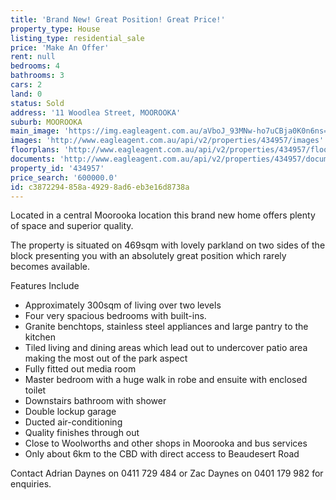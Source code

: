 ```yaml
---
title: 'Brand New! Great Position! Great Price!'
property_type: House
listing_type: residential_sale
price: 'Make An Offer'
rent: null
bedrooms: 4
bathrooms: 3
cars: 2
land: 0
status: Sold
address: '11 Woodlea Street, MOOROOKA'
suburb: MOOROOKA
main_image: 'https://img.eagleagent.com.au/aVboJ_93MNw-ho7uCBja0K0n6ns=/1280x854/smart/https://s3-us-west-2.amazonaws.com/eagleagent-orig/images/6819310/105537048-image-M.jpg'
images: 'http://www.eagleagent.com.au/api/v2/properties/434957/images'
floorplans: 'http://www.eagleagent.com.au/api/v2/properties/434957/floorplans'
documents: 'http://www.eagleagent.com.au/api/v2/properties/434957/documents'
property_id: '434957'
price_search: '600000.0'
id: c3872294-858a-4929-8ad6-eb3e16d8738a
---
```

Located in a central Moorooka location this brand new home offers plenty of space and superior quality.

The property is situated on 469sqm with lovely parkland on two sides of the block presenting you with an absolutely great position which rarely becomes available.

Features Include
* Approximately 300sqm of living over two levels
* Four very spacious bedrooms with built-ins.
* Granite benchtops, stainless steel appliances and large pantry to the kitchen
* Tiled living and dining areas which lead out to undercover patio area making the most out of the park aspect
* Fully fitted out media room
* Master bedroom with a huge walk in robe and ensuite with enclosed toilet
* Downstairs bathroom with shower
* Double lockup garage
* Ducted air-conditioning
* Quality finishes through out
* Close to Woolworths and other shops in Moorooka and bus services
* Only about 6km to the CBD with direct access to Beaudesert Road

Contact Adrian Daynes on 0411 729 484 or Zac Daynes on 0401 179 982 for enquiries.